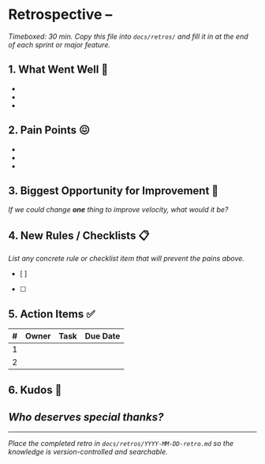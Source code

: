# Retrospective – <replace with date>

_Timeboxed: 30 min. Copy this file into `docs/retros/` and fill it in at the end of each sprint or major feature._

## 1. What Went Well 🎉
- 
- 
- 

## 2. Pain Points 😖
- 
- 
- 

## 3. Biggest Opportunity for Improvement 🚀
_If we could change **one** thing to improve velocity, what would it be?_

> 

## 4. New Rules / Checklists 📋
_List any concrete rule or checklist item that will prevent the pains above._
- [ ] 
- [ ] 

## 5. Action Items ✅
| # | Owner | Task | Due Date |
|---|-------|------|----------|
| 1 |       |      |          |
| 2 |       |      |          |

## 6. Kudos 🙌
_Who deserves special thanks?_
- 

---

_Place the completed retro in `docs/retros/YYYY-MM-DD-retro.md` so the knowledge is version-controlled and searchable._